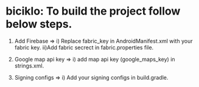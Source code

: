 # biciklo: To build the project follow below steps.

1. Add Firebase => i) Replace fabric_key in AndroidManifest.xml with your fabric key.
                   ii)Add fabric secrect in fabric.properties file.
2. Google map api key => i) add map api key (google_maps_key) in strings.xml.

3. Signing configs => i) Add your signing configs in build.gradle.
